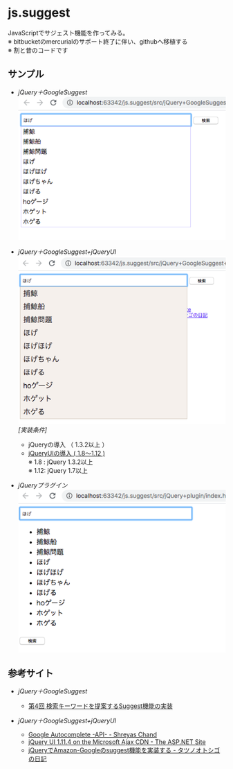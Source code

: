 # js.suggest
JavaScriptでサジェスト機能を作ってみる。  
※ bitbucketのmercurialのサポート終了に伴い、githubへ移植する  
※ 割と昔のコードです  

## サンプル
- *jQuery＋GoogleSuggest*  
![jQuery＋GoogleSuggest](./docs/capture1.png)

- *jQuery＋GoogleSuggest+jQueryUI*  
![jQuery＋GoogleSuggest+jQueryUI](./docs/capture2.png)  
*[実装条件]*  
  - jQueryの導入 （ 1.3.2以上 ）  
  - [jQueryUIの導入 ( 1.8～1.12 )](https://api.jqueryui.com/autocomplete/)  
  ※ 1.8 : jQuery 1.3.2以上  
  ※ 1.12: jQuery 1.7以上  

- *jQueryプラグイン*  
![jQueryプラグイン](./docs/capture3.png)  

## 参考サイト
- *jQuery＋GoogleSuggest*  
  - [第4回 検索キーワードを提案するSuggest機能の実装](http://gihyo.jp/dev/feature/01/jquery-ajax/0004?page=1)
  
- *jQuery＋GoogleSuggest+jQueryUI*  
  - [Google Autocomplete -API- - Shreyas Chand](http://shreyaschand.com/blog/2013/01/03/google-autocomplete-api/)
  - [jQuery UI 1.11.4 on the Microsoft Ajax CDN - The ASP.NET Site](https://docs.microsoft.com/en-us/aspnet/ajax/cdn/jquery-ui/cdnjqueryui1114)
  - [jQueryでAmazon-Googleのsuggest機能を実装する - タツノオトシゴの日記](http://d.hatena.ne.jp/tatsu-no-toshigo/20140428/1398667460)
